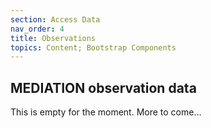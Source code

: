 ```yaml
---
section: Access Data
nav_order: 4
title: Observations
topics: Content; Bootstrap Components
---
```


## MEDIATION observation data

This is empty for the moment. More to come...
